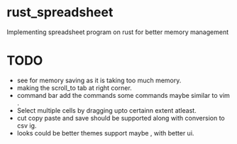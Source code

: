 # rust_spreadsheet
Implementing spreadsheet program on rust for better memory management

# **TODO** #
- see for memory saving as it is taking too much memory.
- making the scroll_to tab at right corner.
- command bar add the commands some commands maybe similar to vim .
- Select multiple cells by dragging upto certainn extent atleast.
- cut copy paste and save should be supported along with conversion to csv ig.
- looks could be better themes support maybe , with better ui.
